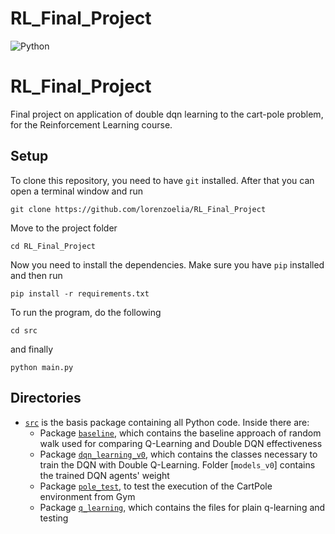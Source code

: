 # RL_Final_Project
![Python](https://img.shields.io/badge/Python-3776AB?style=for-the-badge&logo=python&logoColor=white)

# RL_Final_Project

Final project on application of double dqn learning to the cart-pole problem, for the Reinforcement Learning course.

## Setup

To clone this repository, you need to have `git` installed. After that you can open a terminal window and run

```
git clone https://github.com/lorenzoelia/RL_Final_Project
```

Move to the project folder

```
cd RL_Final_Project
```

Now you need to install the dependencies. Make sure you have `pip` installed and then run

```
pip install -r requirements.txt
```

To run the program, do the following

```
cd src
```

and finally

```
python main.py
```

## Directories

- [`src`](https://github.com/lorenzoelia/RL_Final_Project/tree/master/src) is the basis
  package containing all Python code. Inside there are:
    - Package [`baseline`](https://github.com/lorenzoelia/RL_Final_Project/tree/master/src/baseline),
      which contains the baseline approach of random walk used for comparing Q-Learning and Double DQN effectiveness
    - Package [`dqn_learning_v0`](https://github.com/lorenzoelia/RL_Final_Project/tree/master/src/dqn_learning_v0), which contains the classes necessary to train the DQN with Double Q-Learning. Folder [`models_v0`] contains the trained DQN agents' weight
    - Package [`pole_test`](https://github.com/lorenzoelia/RL_Final_Project/tree/master/src/pole_test), to test the execution of the CartPole environment from Gym
    - Package [`q_learning`](https://github.com/lorenzoelia/RL_Final_Project/tree/master/src/q_learning), which contains the files for plain q-learning and testing